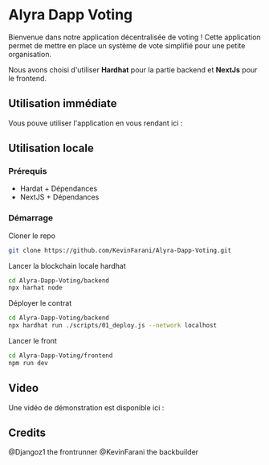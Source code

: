 # Alyra Dapp Voting

Bienvenue dans notre application décentralisée de voting ! Cette application permet de mettre en place un système de vote simplifié pour une petite organisation.

Nous avons choisi d'utiliser **Hardhat** pour la partie backend et **NextJs** pour le frontend.

## Utilisation immédiate

Vous pouve utiliser l'application en vous rendant ici : 

## Utilisation locale

### Prérequis
- Hardat + Dépendances
- NextJS + Dépendances

### Démarrage

Cloner le repo
```bash
git clone https://github.com/KevinFarani/Alyra-Dapp-Voting.git
```
Lancer la blockchain locale hardhat
```bash
cd Alyra-Dapp-Voting/backend
npx harhat node
```
Déployer le contrat
```bash
cd Alyra-Dapp-Voting/backend
npx hardhat run ./scripts/01_deploy.js --network localhost
```
Lancer le front
```bash
cd Alyra-Dapp-Voting/frontend
npm run dev
```

## Video

Une vidéo de démonstration est disponible ici : 

## Credits

@Djangoz1 the frontrunner
@KevinFarani the backbuilder

